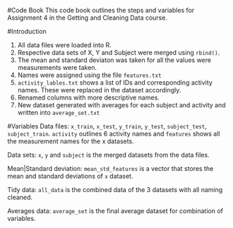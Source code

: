 #Code Book 
This code book outlines the steps and variables for Assignment 4 in the Getting and Cleaning Data course.

#Introduction

1. All data files were loaded into R.
2. Respective data sets of X, Y and Subject were merged using `rbind()`. 
3. The mean and standard deviaton was taken for all the values were measurements were taken.
4. Names were assigned using the file `features.txt`
5. `activity_lables.txt` shows a list of IDs and corresponding activity names. These were replaced in the dataset accordingly.
6. Renamed columns with more descriptive names.
7. New dataset generated with averages for each subject and activity and written into `average_set.txt`

#Variables
Data files: `x_train`, `x_test`, `y_train`, `y_test`, `subject_test`, `subject_train`. `activity` outlines 6 activity names and `features` shows all the measurement names for the x datasets.

Data sets: `x`, `y` and `subject` is the merged datasets from the data files.

Mean|Standard deviation: `mean_std_features` is a vector that stores the mean and standard deviations of `x` dataset.

Tidy data: `all_data` is the combined data of the 3 datasets with all naming cleaned.

Averages data: `average_set` is the final average dataset for combination of variables.





